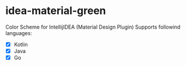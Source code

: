 # idea-material-green
Color Scheme for IntellijIDEA (Material Design Plugin)
Supports followind languages:
* [X] Kotlin
* [X] Java
* [X] Go
